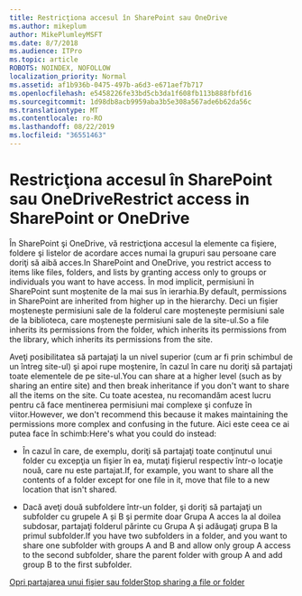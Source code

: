```yaml
---
title: Restricţiona accesul în SharePoint sau OneDrive
ms.author: mikeplum
author: MikePlumleyMSFT
ms.date: 8/7/2018
ms.audience: ITPro
ms.topic: article
ROBOTS: NOINDEX, NOFOLLOW
localization_priority: Normal
ms.assetid: af1b936b-0475-497b-a6d3-e671aef7b717
ms.openlocfilehash: e5458226fe33bd5cb3da1f608fb113b888fbfd16
ms.sourcegitcommit: 1d98db8acb9959aba3b5e308a567ade6b62da56c
ms.translationtype: MT
ms.contentlocale: ro-RO
ms.lasthandoff: 08/22/2019
ms.locfileid: "36551463"
---
```

# <a name="restrict-access-in-sharepoint-or-onedrive"></a><span data-ttu-id="2f111-102">Restricţiona accesul în SharePoint sau OneDrive</span><span class="sxs-lookup"><span data-stu-id="2f111-102">Restrict access in SharePoint or OneDrive</span></span>

<span data-ttu-id="2f111-103">În SharePoint şi OneDrive, vă restricţiona accesul la elemente ca fişiere, foldere şi listelor de acordare acces numai la grupuri sau persoane care doriţi să aibă acces.</span><span class="sxs-lookup"><span data-stu-id="2f111-103">In SharePoint and OneDrive, you restrict access to items like files, folders, and lists by granting access only to groups or individuals you want to have access.</span></span> <span data-ttu-id="2f111-104">În mod implicit, permisiuni în SharePoint sunt moștenite de la mai sus în ierarhia.</span><span class="sxs-lookup"><span data-stu-id="2f111-104">By default, permissions in SharePoint are inherited from higher up in the hierarchy.</span></span> <span data-ttu-id="2f111-105">Deci un fişier moștenește permisiuni sale de la folderul care moștenește permisiuni sale de la biblioteca, care moștenește permisiuni sale de la site-ul.</span><span class="sxs-lookup"><span data-stu-id="2f111-105">So a file inherits its permissions from the folder, which inherits its permissions from the library, which inherits its permissions from the site.</span></span>
  
<span data-ttu-id="2f111-106">Aveţi posibilitatea să partajaţi la un nivel superior (cum ar fi prin schimbul de un întreg site-ul) şi apoi rupe moştenire, în cazul în care nu doriţi să partajaţi toate elementele de pe site-ul.</span><span class="sxs-lookup"><span data-stu-id="2f111-106">You can share at a higher level (such as by sharing an entire site) and then break inheritance if you don't want to share all the items on the site.</span></span> <span data-ttu-id="2f111-107">Cu toate acestea, nu recomandăm acest lucru pentru că face mentinerea permisiuni mai complexe şi confuze în viitor.</span><span class="sxs-lookup"><span data-stu-id="2f111-107">However, we don't recommend this because it makes maintaining the permissions more complex and confusing in the future.</span></span> <span data-ttu-id="2f111-108">Aici este ceea ce ai putea face în schimb:</span><span class="sxs-lookup"><span data-stu-id="2f111-108">Here's what you could do instead:</span></span>
  
- <span data-ttu-id="2f111-109">În cazul în care, de exemplu, doriţi să partajaţi toate conţinutul unui folder cu excepţia un fişier în ea, mutaţi fişierul respectiv într-o locaţie nouă, care nu este partajat.</span><span class="sxs-lookup"><span data-stu-id="2f111-109">If, for example, you want to share all the contents of a folder except for one file in it, move that file to a new location that isn't shared.</span></span>
    
- <span data-ttu-id="2f111-110">Dacă aveţi două subfoldere într-un folder, şi doriţi să partajaţi un subfolder cu grupele A și B şi permite doar Grupa A acces la al doilea subdosar, partajaţi folderul părinte cu Grupa A şi adăugaţi grupa B la primul subfolder.</span><span class="sxs-lookup"><span data-stu-id="2f111-110">If you have two subfolders in a folder, and you want to share one subfolder with groups A and B and allow only group A access to the second subfolder, share the parent folder with group A and add group B to the first subfolder.</span></span>
    
[<span data-ttu-id="2f111-111">Opri partajarea unui fişier sau folder</span><span class="sxs-lookup"><span data-stu-id="2f111-111">Stop sharing a file or folder </span></span>](https://go.microsoft.com/fwlink/?linkid=2008861)
  

